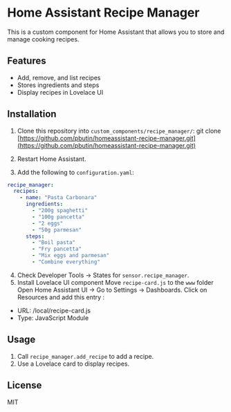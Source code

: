 # Home Assistant Recipe Manager

This is a custom component for Home Assistant that allows you to store and manage cooking recipes.

## Features
- Add, remove, and list recipes
- Stores ingredients and steps
- Display recipes in Lovelace UI

## Installation
 1. Clone this repository into `custom_components/recipe_manager/`:
git clone [https://github.com/pbutin/homeassistant-recipe-manager.git](https://github.com/pbutin/homeassistant-recipe-manager.git)

 2. Restart Home Assistant.
 3. Add the following to `configuration.yaml`:
```yaml
recipe_manager:
  recipes:
    - name: "Pasta Carbonara"
      ingredients:
        - "200g spaghetti"
        - "100g pancetta"
        - "2 eggs"
        - "50g parmesan"
      steps:
        - "Boil pasta"
        - "Fry pancetta"
        - "Mix eggs and parmesan"
        - "Combine everything"
```

 4. Check Developer Tools → States for `sensor.recipe_manager`.
 5. Install Lovelace UI component
Move `recipe-card.js` to the `www` folder 
Open Home Assistant UI → Go to Settings → Dashboards.
Click on Resources and add this entry :
 - URL: /local/recipe-card.js
 - Type: JavaScript Module
## Usage

 1.   Call `recipe_manager.add_recipe` to add a recipe.
 2.   Use a Lovelace card to display recipes.

## License

MIT
